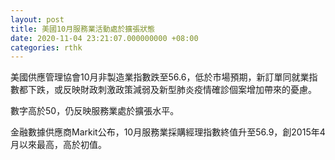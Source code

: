 ```yaml
---
layout: post
title: 美國10月服務業活動處於擴張狀態
date: 2020-11-04 23:21:07.000000000 +08:00
categories: rthk
---
```


美國供應管理協會10月非製造業指數跌至56.6，低於市場預期，新訂單同就業指數都下跌，或反映財政刺激政策減弱及新型肺炎疫情確診個案增加帶來的憂慮。

數字高於50，仍反映服務業處於擴張水平。

金融數據供應商Markit公布，10月服務業採購經理指數終值升至56.9，創2015年4月以來最高，高於初值。
